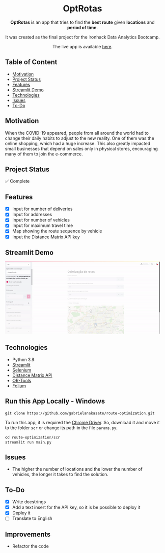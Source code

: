 <h1 align="center">OptRotas</h1>

<p align="center">  
<b>OptRotas</b> is an app that tries to find the <b>best route</b> given <b>locations</b> and <b>period of time</b>.
</p>
<p align="center">  
It was created as the final project for the Ironhack Data Analytics Bootcamp.
</p>
</p>
<p align="center">  
The live app is available <a href="https://optrotas.herokuapp.com/" target="__blank">here</a>.
</p>


## Table of Content
- [Motivation](#motivation)
- [Project Status](#project-status)
- [Features](#features)
- [Streamlit Demo](#streamlit-demo)
- [Technologies](#technologies)
- [Issues](#issues)
- [To-Do](#to-do)

## Motivation
When the COVID-19 appeared, people from all around the world had to change their daily habits to adjust to the new reality. One of them was the online shopping, which had a huge increase. This also greatly impacted small businesses that depend on sales only in physical stores, encouraging many of them to join the e-commerce.

## Project Status
:white_check_mark: Complete

## Features
- [x] Input for number of deliveries
- [x] Input for addresses
- [x] Input for number of vehicles
- [x] Input for maximum travel time
- [x] Map showing the route sequence by vehicle
- [X] Input the Distance Matrix API key

## Streamlit Demo
![Demo v0](https://github.com/gabrielanakasato/route-optimization/blob/main/midia/route-optimization-demo.gif)

## Technologies
- Python 3.8
- [Streamlit](https://www.streamlit.io/)
- [Selenium](https://selenium-python.readthedocs.io/)
- [Distance Matrix API](https://developers.google.com/maps/documentation/distance-matrix/overview)
- [OR-Tools](https://developers.google.com/optimization)
- [Folium](https://python-visualization.github.io/folium/)

## Run this App Locally - Windows
```
git clone https://github.com/gabrielanakasato/route-optimization.git
```
To run this app, it is required the [Chrome Driver](https://chromedriver.chromium.org/downloads). So, download it and move it to the folder `scr` or change its path in the file `params.py`.
```
cd route-optimization/scr
streamlit run main.py
```

## Issues
- The higher the number of locations and the lower the number of vehicles, the longer it takes to find the solution.

## To-Do
- [x] Write docstrings
- [X] Add a text insert for the API key, so it is be possible to deploy it
- [X] Deploy it
- [ ] Translate to English

## Improvements
- Refactor the code
